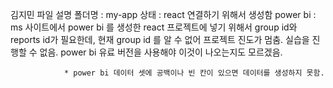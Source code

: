 

김지민 파일 설명
    폴더명 : my-app
    상태 : react 연결하기 위해서 생성함
    power bi : ms 사이트에서 power bi 를 생성한 react 프로젝트에 넣기 위해서 group id와 reports id가 필요한데, 
                현재 group id 를 알 수 없어 프로젝트 진도가 멈춤. 실습을 진행할 수 없음. power bi 유료 버전을 사용해야 이것이 나오는지도 모르겠음. 

                * power bi 데이터 셋에 공백이나 빈 칸이 있으면 데이터를 생성하지 못함.